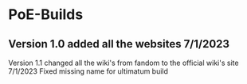 # PoE-Builds
## Version 1.0 added all the websites 7/1/2023
Version 1.1 changed all the wiki's from fandom to the official wiki's site 7/1/2023
Fixed missing name for ultimatum build

